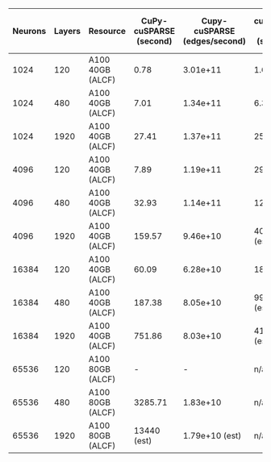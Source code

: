 | Neurons	| Layers | Resource | CuPy-cuSPARSE (second) | Cupy-cuSPARSE (edges/second) | cuSPARSE C++ (second) | cuSPARSE C++ (edges/second) |  CuPy-SpGEMMM (second) |  CuPy-SpGEMMM (edges/second) |  CuPy-SpGEMMM-80G (second) |  CuPy-SpGEMMM-80G (edges/second) | OpenMP-Offload (second) | OpenMP-Offload (second) |  
| --------- | ------ | -------- | ---------------- | ------------------------- | ---------------- | ------------------------- | ---------------- | ------------------------- | ---------------- | ------------------------- |------------|-----------|
| 1024      | 120    | A100 40GB (ALCF) |  0.78 | 3.01e+11 | 1.64 | 1.43e+11 | 0.99 | 2.38e+11 | 0.94 | 2.50e+11 | 0.812152 | |
| 1024      | 480    | A100 40GB (ALCF) |  7.01 | 1.34e+11 | 6.33 | 1.48e+11 | 3.95 | 2.39e+11 | 3.56 | 2.65e+11 | 1.875744 | |
| 1024      | 1920   | A100 40GB (ALCF) |  27.41 | 1.37e+11 | 25.26 | 1.49e+11 | 15.12 | 2.49e+11 | 14.24 | 2.65e+11 | 6.488001 | |
| 4096      | 120   | A100 40GB (ALCF) |  7.89 | 1.19e+11 | 29.18 | 3.23e+10 | 4.66 | 2.02e+11 | 4.28 | 2.20e+11 | 3.320354 | |
| 4096      | 480   | A100 40GB (ALCF) |  32.93 | 1.14e+11 | 120.99 | 1.2e+11 | 18.23 | 2.07e+11 | 16.86 | 2.24e+11 | 8.138787 | | 
| 4096      | 1920   | A100 40GB (ALCF) |  159.57 | 9.46e+10 | 403.2 (est) | 3.7e10 (est) | 72.15 | 2.09e+11 | 67.03 | 2.25e+11 | 27.566312 | |
| 16384      | 120   | A100 40GB (ALCF) |  60.09 | 6.28e+10 | 187.36 | 2.01e+10 | 45.15 | 8.36e+10 | 42.50 | 8.88e+10 | 15.439421 | |
| 16384      | 480   | A100 40GB (ALCF) |  187.38 | 8.05e+10 | 995.82 (est) | 1.5e+10 (est) | 182.58 | 8.27e+10 | 172.87 | 8.73e+10 | 41.227807 | |
| 16384      | 1920   | A100 40GB (ALCF) |  751.86 | 8.03e+10 | 4156.11 (est) | 1.4e+9 (est) | 730.63 | 8.27e+10 | 144.399788 | |
| 65536      | 120   | A100 80GB (ALCF) |  - | - | n/a | n/a |  |  |  |  | 5.595440 | |
| 65536      | 480   | A100 80GB (ALCF) |  3285.71 | 1.83e+10 | n/a | n/a |  |  |  |  | 14.314261 | |
| 65536      | 1920   | A100 80GB (ALCF) |  13440 (est) | 1.79e+10 (est) | n/a | n/a |  |  |  |  | 49.189433 | |
